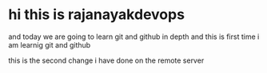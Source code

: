 # hi this is rajanayakdevops  

and today we are going to learn git and github in depth
 and this is first time i am learnig git and github 

 this is the second change i have done on the remote server
